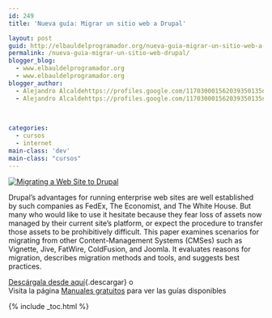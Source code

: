 ```yaml
---
id: 249
title: 'Nueva guía: Migrar un sitio web a Drupal'

layout: post
guid: http://elbauldelprogramador.org/nueva-guia-migrar-un-sitio-web-a-drupal/
permalink: /nueva-guia-migrar-un-sitio-web-drupal/
blogger_blog:
  - www.elbauldelprogramador.org
  - www.elbauldelprogramador.org
blogger_author:
  - Alejandro Alcaldehttps://profiles.google.com/117030001562039350135noreply@blogger.com
  - Alejandro Alcaldehttps://profiles.google.com/117030001562039350135noreply@blogger.com

  
  
categories:
  - cursos
  - internet
main-class: 'dev'
main-class: "cursos"
---
```

[![Migrating a Web Site to Drupal][1]][2]

Drupal&#8217;s advantages for running enterprise web sites are well established by such companies as FedEx, The Economist, and The White House. But many who would like to use it hesitate because they fear loss of assets now managed by their current site&#8217;s platform, or expect the procedure to transfer those assets to be prohibitively difficult. This paper examines scenarios for migrating from other Content-Management Systems (CMSes) such as Vignette, Jive, FatWire, ColdFusion, and Joomla. It evaluates reasons for migration, describes migration methods and tools, and suggests best practices.

[Descárgala desde aquí][2]{.descargar} o  
Visita la página [Manuales gratuitos][3] para ver las guías disponibles



 [1]:  http://img.tradepub.com/free/w_acqu02/assets/img/w_acqu02c.gif "Migrating a Web Site to Drupal"
 [2]: http://elbauldelprogramador.tradepub.com/free/w_acqu02/prgm.cgi/
 [3]: http://bashyc.blogspot.com/p/guias-gratuitas.html

{% include _toc.html %}
